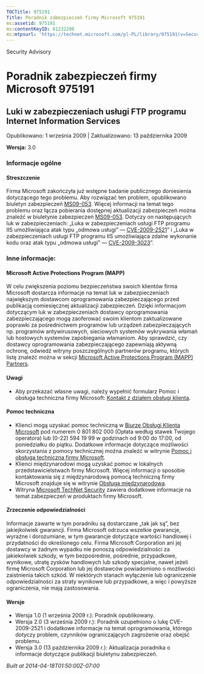 ```yaml
---
TOCTitle: 975191
Title: Poradnik zabezpieczeń firmy Microsoft 975191
ms:assetid: 975191
ms:contentKeyID: 61232280
ms:mtpsurl: 'https://technet.microsoft.com/pl-PL/library/975191(v=Security.10)'
---
```


Security Advisory

Poradnik zabezpieczeń firmy Microsoft 975191
============================================

Luki w zabezpieczeniach usługi FTP programu Internet Information Services
-------------------------------------------------------------------------

Opublikowano: 1 września 2009 | Zaktualizowano: 13 października 2009

**Wersja:** 3.0

### Informacje ogólne

#### Streszczenie

Firma Microsoft zakończyła już wstępne badanie publicznego doniesienia dotyczącego tego problemu. Aby rozwiązać ten problem, opublikowano biuletyn zabezpieczeń [MS09-053](http://go.microsoft.com/fwlink/?linkid=164004). Więcej informacji na temat tego problemu oraz łącza pobierania dostępnej aktualizacji zabezpieczeń można znaleźć w biuletynie zabezpieczeń [MS09-053](http://go.microsoft.com/fwlink/?linkid=164004). Dotyczy on następujących luk w zabezpieczeniach: „Luka w zabezpieczeniach usługi FTP programu IIS umożliwiająca atak typu „odmowa usługi” — [CVE-2009-2521](http://www.cve.mitre.org/cgi-bin/cvename.cgi?name=cve-2009-2521)” i „Luka w zabezpieczeniach usługi FTP programu IIS umożliwiająca zdalne wykonanie kodu oraz atak typu „odmowa usługi” — [CVE-2009-3023](http://www.cve.mitre.org/cgi-bin/cvename.cgi?name=cve-2009-3023)”.

### Inne informacje:

#### Microsoft Active Protections Program (MAPP)

W celu zwiększenia poziomu bezpieczeństwa swoich klientów firma Microsoft dostarcza informacje na temat luk w zabezpieczeniach największym dostawcom oprogramowania zabezpieczającego przed publikacją comiesięcznej aktualizacji zabezpieczeń. Dzięki informacjom dotyczącym luk w zabezpieczeniach dostawcy oprogramowania zabezpieczającego mogą zaoferować swoim klientom zaktualizowane poprawki za pośrednictwem programów lub urządzeń zabezpieczających np. programów antywirusowych, sieciowych systemów wykrywania włamań lub hostowych systemów zapobiegania włamaniom. Aby sprawdzić, czy dostawcy oprogramowania zabezpieczającego zapewniają aktywną ochronę, odwiedź witryny poszczególnych partnerów programu, których listę znaleźć można w sekcji [Microsoft Active Protections Program (MAPP) Partners](http://www.microsoft.com/security/msrc/mapp/partners.mspx).

#### Uwagi

-   Aby przekazać własne uwagi, należy wypełnić formularz Pomoc i obsługa techniczna firmy Microsoft: [Kontakt z działem obsługi klienta](https://support.microsoft.com/common/survey.aspx?scid=sw;en;1257&amp;showpage=1&amp;ws=technet&amp;sd=tech).

#### Pomoc techniczna

-   Klienci mogą uzyskać pomoc techniczną w [Biurze Obsługi Klienta Microsoft](http://go.microsoft.com/fwlink/?linkid=21131) pod numerem 0 801 802 000 (Opłata według stawek Twojego operatora) lub (0-22) 594 19 99 w godzinach od 9:00 do 17:00, od poniedziałku do piątku. Dodatkowe informacje dotyczące możliwości skorzystania z pomocy technicznej można znaleźć w witrynie [Pomoc i obsługa techniczna firmy Microsoft](http://support.microsoft.com/?ln=pl).
-   Klienci międzynarodowi mogą uzyskać pomoc w lokalnych przedstawicielstwach firmy Microsoft. Więcej informacji o sposobie kontaktowania się z międzynarodową pomocą techniczną firmy Microsoft znajduje się w witrynie [Obsługa międzynarodowa](http://go.microsoft.com/fwlink/?linkid=21155).
-   Witryna [Microsoft TechNet Security](http://go.microsoft.com/fwlink/?linkid=21132) zawiera dodatkowe informacje na temat zabezpieczeń w produktach firmy Microsoft.

#### Zrzeczenie odpowiedzialności

Informacje zawarte w tym poradniku są dostarczane „tak jak są”, bez jakiejkolwiek gwarancji. Firma Microsoft odrzuca wszelkie gwarancje, wyraźne i dorozumiane, w tym gwarancje dotyczące wartości handlowej i przydatności do określonego celu. Firma Microsoft Corporation ani jej dostawcy w żadnym wypadku nie ponoszą odpowiedzialności za jakiekolwiek szkody, w tym bezpośrednie, pośrednie, przypadkowe, wynikowe, utratę zysków handlowych lub szkody specjalne, nawet jeżeli firmę Microsoft Corporation lub jej dostawców powiadomiono o możliwości zaistnienia takich szkód. W niektórych stanach wyłączenie lub ograniczenie odpowiedzialności za straty wynikowe lub przypadkowe, a więc i powyższe ograniczenia, nie mają zastosowania.

#### Wersje

-   Wersja 1.0 (1 września 2009 r.): Poradnik opublikowany.
-   Wersja 2.0 (3 września 2009 r.): Poradnik uzupełniono o lukę CVE-2009-2521 i dodatkowe informacje na temat oprogramowania, którego dotyczy problem, czynników ograniczających zagrożenie oraz obejść problemu.
-   Wersja 3.0 (13 października 2009 r.): Aktualizacja poradnika o informacje dotyczące publikacji biuletynu zabezpieczeń.

*Built at 2014-04-18T01:50:00Z-07:00*
